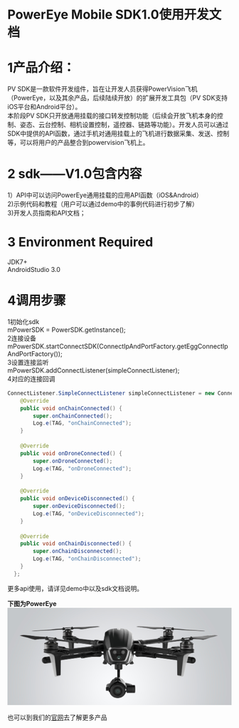 # PowerEye Mobile SDK1.0使用开发文档


# 1产品介绍：
PV SDK是一款软件开发组件，旨在让开发人员获得PowerVision飞机（PowerEye，以及其余产品，后续陆续开放）的扩展开发工具包（PV SDK支持iOS平台和Android平台）。   
本阶段PV SDK只开放通用挂载的接口转发控制功能（后续会开放飞机本身的控制、姿态、云台控制、相机设置控制，遥控器、链路等功能）。开发人员可以通过SDK中提供的API函数，通过手机对通用挂载上的飞机进行数据采集、发送、控制等，可以将用户的产品整合到powervision飞机上。

# 2 sdk——V1.0包含内容 

1）API中可以访问PowerEye通用挂载的应用API函数（iOS&Android）  
2)示例代码和教程（用户可以通过demo中的事例代码进行初步了解）  
3)开发人员指南和API文档；
  

# 3 Environment Required

   JDK7+  
   AndroidStudio 3.0

 # 4调用步骤
 
 1初始化sdk   
 mPowerSDK = PowerSDK.getInstance();  
 2连接设备   
 mPowerSDK.startConnectSDK(ConnectIpAndPortFactory.getEggConnectIpAndPortFactory());    
 3设置连接监听   
 mPowerSDK.addConnectListener(simpleConnectListener);   
 4对应的连接回调  
``` java 
ConnectListener.SimpleConnectListener simpleConnectListener = new ConnectListener.SimpleConnectListener() {
    @Override
    public void onChainConnected() {
        super.onChainConnected();
        Log.e(TAG, "onChainConnected");
    }

    @Override
    public void onDroneConnected() {
        super.onDroneConnected();
        Log.e(TAG, "onDroneConnected");
    }

    @Override
    public void onDeviceDisconnected() {
        super.onDeviceDisconnected();
        Log.e(TAG, "onDeviceDisconnected");
    }

    @Override
    public void onChainDisconnected() {
        super.onChainDisconnected();
        Log.e(TAG, "onChainDisconnected");
    }
  };
  ```
  更多api使用，请详见demo中以及sdk文档说明。
  
  
**下图为PowerEye**
![](https://github.com/kjergit/dailypractice/blob/master/powerEye.jpg?raw=true)

也可以到我们的[官网](http://www.powervision.me/en/)去了解更多产品

